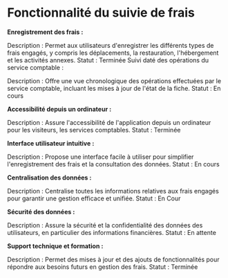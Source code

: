 # Fonctionnalité du suivie de frais

**Enregistrement des frais :**

Description : Permet aux utilisateurs d'enregistrer les différents types de frais engagés, y compris les déplacements, la restauration, l'hébergement et les activités annexes.
Statut : Terminée
Suivi daté des opérations du service comptable :

Description : Offre une vue chronologique des opérations effectuées par le service comptable, incluant les mises à jour de l'état de la fiche.
Statut : En cours

**Accessibilité depuis un ordinateur :**

Description : Assure l'accessibilité de l'application depuis un ordinateur pour les visiteurs, les services comptables.
Statut : Terminée

**Interface utilisateur intuitive :**

Description : Propose une interface facile à utiliser pour simplifier l'enregistrement des frais et la consultation des données.
Statut : En cours

**Centralisation des données :**

Description : Centralise toutes les informations relatives aux frais engagés pour garantir une gestion efficace et unifiée.
Statut : En Cour

**Sécurité des données :**

Description : Assure la sécurité et la confidentialité des données des utilisateurs, en particulier des informations financières.
Statut : En attente

**Support technique et formation :**

Description : Permet des mises à jour et des ajouts de fonctionnalités pour répondre aux besoins futurs en gestion des frais.
Statut : Terminée